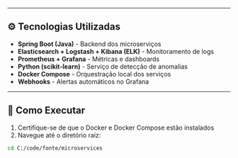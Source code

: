 
---

## ⚙️ Tecnologias Utilizadas

- **Spring Boot (Java)** - Backend dos microserviços  
- **Elasticsearch + Logstash + Kibana (ELK)** - Monitoramento de logs  
- **Prometheus + Grafana** - Métricas e dashboards  
- **Python (scikit-learn)** - Serviço de detecção de anomalias  
- **Docker Compose** - Orquestração local dos serviços  
- **Webhooks** - Alertas automáticos no Grafana  

---

## 🚀 Como Executar

1. Certifique-se de que o Docker e Docker Compose estão instalados  
2. Navegue até o diretório raiz:

```bash
cd C:/code/fonte/microservices
